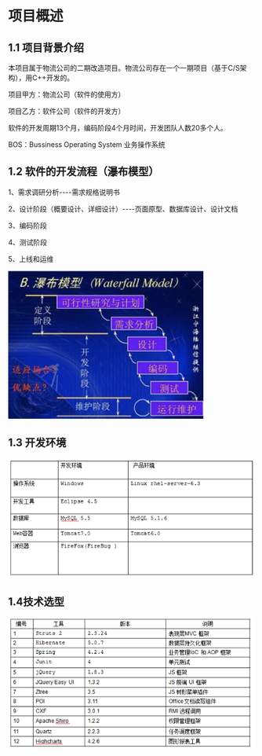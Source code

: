 # 项目概述

## 1.1 项目背景介绍 

本项目属于物流公司的二期改造项目。物流公司存在一个一期项目（基于C/S架构），用C++开发的。

项目甲方：物流公司（软件的使用方） 

项目乙方：软件公司（软件的开发方）

软件的开发周期13个月，编码阶段4个月时间，开发团队人数20多个人。

BOS：Bussiness Operating System 业务操作系统



## 1.2   软件的开发流程（瀑布模型）

1、需求调研分析----需求规格说明书

2、设计阶段（概要设计、详细设计）----页面原型、数据库设计、设计文档

3、编码阶段

4、测试阶段

5、上线和运维

![](../.gitbook/assets/image%20%28200%29.png)

## 1.3 开发环境

![](../.gitbook/assets/image%20%28246%29.png)

## 1.4技术选型

![](../.gitbook/assets/image%20%286%29.png)

